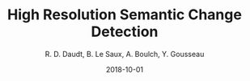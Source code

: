 ---
title: 'High Resolution Semantic Change Detection'
collection: publications
permalink: /publications/2018-arxiv-change
excerpt: ''
date: 2018-10-01
venue: 'Arxiv'
paperurl: ''
type: 'misc'
author : 'R. D. Daudt, B. Le Saux, A. Boulch, Y. Gousseau'
arxiv: https://arxiv.org/abs/1810.08452
bibtex: "@article{daudt2018high, <br/>
  title={High Resolution Semantic Change Detection}, <br/>
  author={Daudt, Rodrigo Caye and Saux, Bertrand Le and Boulch, Alexandre and Gousseau, Yann}, <br/>
  journal={arXiv preprint arXiv:1810.08452}, <br/>
  year={2018} <br/>
}"
note: "under review at CVIU"
teaser: publications/2018-CVIU-change.png
---